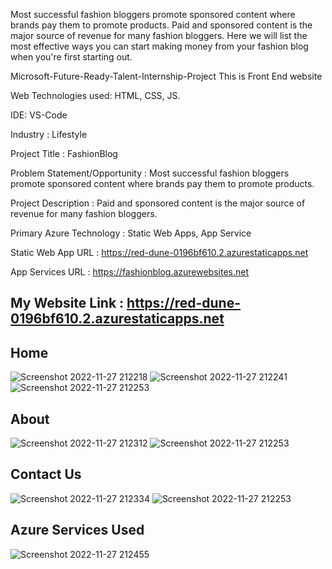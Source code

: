 Most successful fashion bloggers promote sponsored content where brands pay them to promote products. Paid and sponsored content is the major source of revenue for many fashion bloggers. Here we will list the most effective ways you can start making money from your fashion blog when you're first starting out.

Microsoft-Future-Ready-Talent-Internship-Project This is Front End website

Web Technologies used: HTML, CSS, JS.

IDE: VS-Code

Industry : Lifestyle

Project Title : FashionBlog

Problem Statement/Opportunity : Most successful fashion bloggers promote sponsored content where brands pay them to promote products.

Project Description : Paid and sponsored content is the major source of revenue for many fashion bloggers.

Primary Azure Technology : Static Web Apps, App Service

Static Web App URL : https://red-dune-0196bf610.2.azurestaticapps.net

App Services URL : https://fashionblog.azurewebsites.net

## My Website Link : https://red-dune-0196bf610.2.azurestaticapps.net

## Home
![Screenshot 2022-11-27 212218](https://user-images.githubusercontent.com/116792801/204144528-3692b898-33b1-49ea-841f-f423cd3969b1.jpg)
![Screenshot 2022-11-27 212241](https://user-images.githubusercontent.com/116792801/204144530-7265bf64-950e-4d65-aa1b-9d528ab3884e.jpg)
![Screenshot 2022-11-27 212253](https://user-images.githubusercontent.com/116792801/204144531-a4834ae2-9347-4bdb-9df3-2196e173e585.jpg)

## About
![Screenshot 2022-11-27 212312](https://user-images.githubusercontent.com/116792801/204144535-ca023f05-752a-4468-beaa-362957b6a183.jpg)
![Screenshot 2022-11-27 212253](https://user-images.githubusercontent.com/116792801/204144538-35725481-0578-4592-b22c-c59024f85ced.jpg)

## Contact Us
![Screenshot 2022-11-27 212334](https://user-images.githubusercontent.com/116792801/204144548-b5092049-624f-4c12-8802-14451022bf32.jpg)
![Screenshot 2022-11-27 212253](https://user-images.githubusercontent.com/116792801/204144551-6e9dc5dc-51e2-48f1-ab5f-46f0d609cb0f.jpg)

## Azure Services Used 
![Screenshot 2022-11-27 212455](https://user-images.githubusercontent.com/116792801/204144569-7ef215e9-214a-4fe6-8516-4ad135f15f40.jpg)


